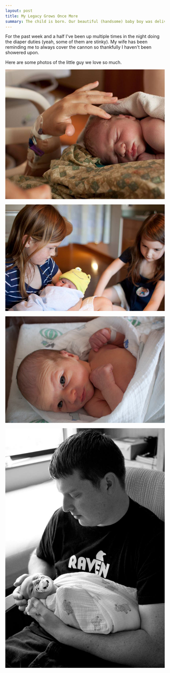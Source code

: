```yaml
---
layout: post
title: My Legacy Grows Once More
summary: The child is born. Our beautiful (handsome) baby boy was delivered by stork on Monday, August 19th.
---
```


For the past week and a half I've been up multiple times in the night doing the diaper duties (yeah, some of them are stinky). My wife has been reminding me to always cover the cannon so thankfully I haven't been showered upon.

Here are some photos of the little guy we love so much.

![Baby w/ Mommy](/images/b1.png)

![Baby w/ Sisters](/images/b2.png)

![Baby](/images/b3.png)

![Baby w/ Daddy](/images/b4.png)